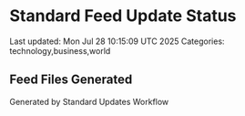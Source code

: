 # Standard Feed Update Status
Last updated: Mon Jul 28 10:15:09 UTC 2025
Categories: technology,business,world

## Feed Files Generated

Generated by Standard Updates Workflow
